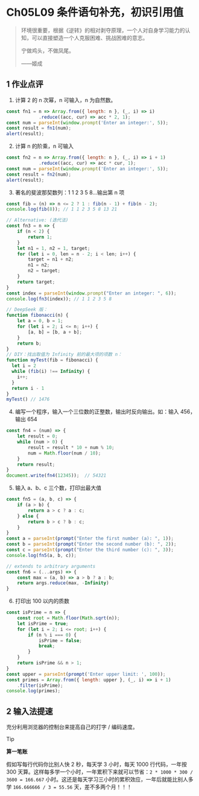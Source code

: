 # Ch05L09 条件语句补充，初识引用值

> 环境很重要，根据《逆转》的相对剥夺原理，一个人对自身学习能力的认知，可以直接塑造一个人克服困难、挑战困难的意志。
>
> 宁做鸡头，不做凤尾。
>
> ——姬成



## 1 作业点评

1. 计算 2 的 n 次幂，n 可输入，n 为自然数。

```javascript
const fn1 = n => Array.from({ length: n }, (_, i) => i)
            .reduce((acc, cur) => acc * 2, 1);
const num = parseInt(window.prompt('Enter an integer:', 5));
const result = fn1(num);
alert(result);
```

2. 计算 n 的阶乘，n 可输入

```javascript
const fn2 = n => Array.from({ length: n }, (_, i) => i + 1)
            .reduce((acc, cur) => acc * cur, 1);
const num = parseInt(window.prompt('Enter an integer:', 5));
const result = fn2(num);
alert(result);
```

3. 著名的斐波那契数列：1 1 2 3 5 8…输出第 n 项

```javascript
const fib = (n) => n <= 2 ? 1 : fib(n - 1) + fib(n - 2);
console.log(fib(8)); // 1 1 2 3 5 8 13 21

// Alternative: (迭代法)
const fn3 = n => {
    if (n < 2) {
        return 1;
    }
    let n1 = 1, n2 = 1, target;
    for (let i = 0, len = n - 2; i < len; i++) {
        target = n1 + n2;
        n1 = n2;
        n2 = target;
    }
    return target;
}
const index = parseInt(window.prompt("Enter an integer: ", 6));
console.log(fn3(index)); // 1 1 2 3 5 8

// DeepSeek 版：
function fibonacci(n) {
    let a = 0, b = 1;
    for (let i = 2; i <= n; i++) {
        [a, b] = [b, a + b];
    }
    return b;
}
// DIY：找出取值为 Infinity 前的最大项的项数 n：
function myTest(fib = fibonacci) {
  let i = 2
  while (fib(i) !== Infinity) {
    i++;
  }
  return i - 1
}
myTest() // 1476
```

4. 编写一个程序，输入一个三位数的正整数，输出时反向输出。如：输入 456，输出 654

```javascript
const fn4 = (num) => {
    let result = 0;
    while (num > 0) {
        result = result * 10 + num % 10;
        num = Math.floor(num / 10);
    }
    return result;
}
document.write(fn4(12345));  // 54321
```

5. 输入 a、b、c 三个数，打印出最大值

```javascript
const fn5 = (a, b, c) => {
    if (a > b) {
        return a > c ? a : c;
    } else {
        return b > c ? b : c;
    }
}
const a = parseInt(prompt("Enter the first number (a): ", 1));
const b = parseInt(prompt("Enter the second number (b): ", 2));
const c = parseInt(prompt("Enter the third number (c): ", 3));
console.log(fn5(a, b, c));

// extends to arbitrary arguments
const fn6 = (...args) => {
    const max = (a, b) => a > b ? a : b;
    return args.reduce(max, -Infinity)
}
```

6. 打印出 100 以内的质数

```javascript
const isPrime = n => {
    const root = Math.floor(Math.sqrt(n));
    let isPrime = true;
    for (let i = 2; i <= root; i++) {
        if (n % i === 0) {
            isPrime = false;
            break;
        }
    }
    return isPrime && n > 1;
}
const upper = parseInt(prompt('Enter upper limit: ', 100));
const primes = Array.from({ length: upper }, (_, i) => i + 1)
    .filter(isPrime);
console.log(primes);
```



## 2 输入法提速

充分利用浏览器的控制台来提高自己的打字 / 编码速度。

> [!tip]
>
> **算一笔账**
>
> 假如写每行代码你比别人快 2 秒，每天学 3 小时，每天 1000 行代码，一年按 300 天算。这样每多学一个小时，一年累积下来就可以节省：`2 * 1000 * 300 / 3600 = 166.667` 小时。这还是每天学习三小时的累积效应，一年后就能比别人多学 `166.666666 / 3 = 55.56` 天，差不多两个月！！！
